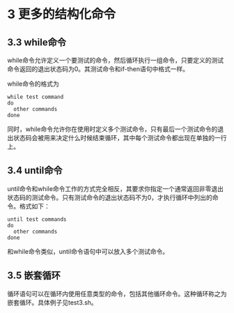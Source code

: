 # 3 更多的结构化命令
## 3.3 while命令
while命令允许定义一个要测试的命令，然后循环执行一组命令，只要定义的测试命令返回的退出状态码为0。其测试命令和if-then语句中格式一样。

while命令的格式为
```
while test command
do
  other commands
done
```
同时，while命令允许你在使用时定义多个测试命令，只有最后一个测试命令的退出状态码会被用来决定什么时候结束循环，其中每个测试命令都出现在单独的一行上。
## 3.4 until命令
until命令和while命令工作的方式完全相反，其要求你指定一个通常返回非零退出状态码的测试命令。只有测试命令的退出状态码不为0，才执行循环中列出的命令。格式如下：
```
until test commands
do
  other commands
done
```
和while命令类似，until命令语句中可以放入多个测试命令。
## 3.5 嵌套循环
循环语句可以在循环内使用任意类型的命令，包括其他循环命令。这种循环称之为嵌套循环。具体例子见test3.sh。
